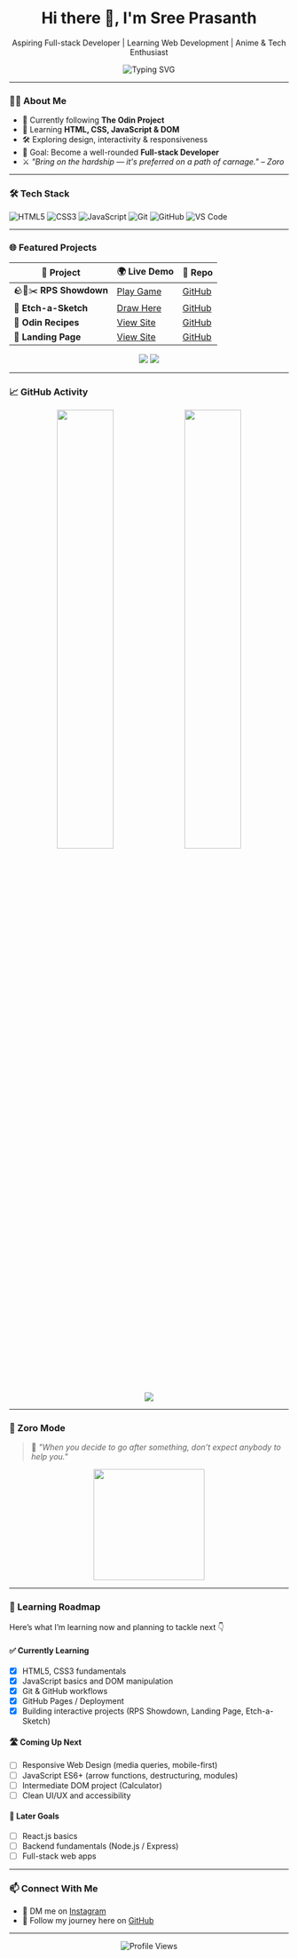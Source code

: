 <h1 align="center">Hi there 👋, I'm Sree Prasanth</h1>

<p align="center">Aspiring Full-stack Developer | Learning Web Development | Anime & Tech Enthusiast</p>

<p align="center">
  <img src="https://readme-typing-svg.herokuapp.com?font=Fira+Code&pause=1000&color=F7F7F7&center=true&vCenter=true&width=435&lines=Learning+by+doing+🧠;Building+web+projects+💻;Loving+the+journey+❤️" alt="Typing SVG" />
</p>

---

### 🧑‍💻 About Me

- 🔭 Currently following **The Odin Project**
- 🌱 Learning **HTML, CSS, JavaScript & DOM**
- 🛠️ Exploring design, interactivity & responsiveness
- 🎯 Goal: Become a well-rounded **Full-stack Developer**
- ⚔️ *"Bring on the hardship — it's preferred on a path of carnage." – Zoro*

---

### 🛠️ Tech Stack

![HTML5](https://img.shields.io/badge/-HTML5-E34F26?logo=html5&logoColor=white&style=flat)
![CSS3](https://img.shields.io/badge/-CSS3-1572B6?logo=css3&logoColor=white&style=flat)
![JavaScript](https://img.shields.io/badge/-JavaScript-F7DF1E?logo=javascript&logoColor=black&style=flat)
![Git](https://img.shields.io/badge/-Git-F05032?logo=git&logoColor=white&style=flat)
![GitHub](https://img.shields.io/badge/-GitHub-181717?logo=github&logoColor=white&style=flat)
![VS Code](https://img.shields.io/badge/-VS_Code-007ACC?logo=visual-studio-code&logoColor=white&style=flat)

---

### 🌐 Featured Projects

| 🧩 Project | 🌍 Live Demo | 📁 Repo |
|-----------|--------------|---------|
| 🪨📄✂️ **RPS Showdown** | [Play Game](https://imissh3r.github.io/rps-showdown/) | [GitHub](https://github.com/Imissh3r/rps-showdown) |
| 🎨 **Etch-a-Sketch** | [Draw Here](https://imissh3r.github.io/etch-a-sketch/) | [GitHub](https://github.com/Imissh3r/etch-a-sketch) |
| 🍔 **Odin Recipes** | [View Site](https://imissh3r.github.io/odin-recipes/) | [GitHub](https://github.com/Imissh3r/odin-recipes) |
| 🎯 **Landing Page** | [View Site](https://imissh3r.github.io/landing-page/) | [GitHub](https://github.com/Imissh3r/landing-page) |

<p align="center">
  <img src="https://github-readme-stats.vercel.app/api/pin/?username=Imissh3r&repo=etch-a-sketch" />
  <img src="https://github-readme-stats.vercel.app/api/pin/?username=Imissh3r&repo=rps-showdown" />
</p>

---

### 📈 GitHub Activity

<p align="center">
  <img src="https://github-readme-stats.vercel.app/api?username=Imissh3r&show_icons=true&hide_border=true" width="45%" />
  <img src="https://github-readme-stats.vercel.app/api/top-langs/?username=Imissh3r&layout=compact&hide_border=true" width="45%" />
</p>

<p align="center">
  <img src="https://github-profile-trophy.vercel.app/?username=Imissh3r&theme=gruvbox&no-frame=true&column=7" />
</p>

---

### 🧭 Zoro Mode

> 💬 *"When you decide to go after something, don’t expect anybody to help you."*

<p align="center">
  <img src="https://media1.tenor.com/m/cq32Sr3ymEsAAAAd/zoro-roronoa-zoro.gif" height="200" />
</p>

---

### 🚀 Learning Roadmap

Here’s what I’m learning now and planning to tackle next 👇

#### ✅ Currently Learning
- [x] HTML5, CSS3 fundamentals
- [x] JavaScript basics and DOM manipulation
- [x] Git & GitHub workflows
- [x] GitHub Pages / Deployment
- [x] Building interactive projects (RPS Showdown, Landing Page, Etch-a-Sketch)

#### 🛣️ Coming Up Next
- [ ] Responsive Web Design (media queries, mobile-first)
- [ ] JavaScript ES6+ (arrow functions, destructuring, modules)
- [ ] Intermediate DOM project (Calculator)
- [ ] Clean UI/UX and accessibility

#### 🧠 Later Goals
- [ ] React.js basics
- [ ] Backend fundamentals (Node.js / Express)
- [ ] Full-stack web apps

---

### 📫 Connect With Me

- 💬 DM me on [Instagram](https://www.instagram.com/f0rsake.n?utm_source=qr&igsh=MW1xc2oxejZ1d3FpMA==)
- 👀 Follow my journey here on [GitHub](https://github.com/Imissh3r)

---

<p align="center">
  <img src="https://komarev.com/ghpvc/?username=Imissh3r&label=Profile%20views&color=0e75b6&style=flat" alt="Profile Views" />
</p>
